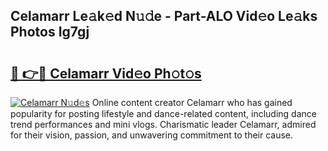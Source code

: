 ## Celamarr Le𝚊k𝚎d N𝚞𝚍e - Part-ALO Vid𝚎o Le𝚊ks Photos Ig7gj

# <h2><a href="http://fbfc0ey.evod.top/?m=Celamarr">🔗 👉🔴 Celamarr Vid𝚎o Ph𝚘t𝚘s</a></h2>

[![Celamarr N𝚞d𝚎s](https://i.imgur.com/8V9OHl7.gif)](http://fbfc0ey.evod.top/?m=Celamarr)
Online content creator Celamarr who has gained popularity for posting lifestyle and dance-related content, including dance trend performances and mini vlogs. Charismatic leader Celamarr, admired for their vision, passion, and unwavering commitment to their cause. 
